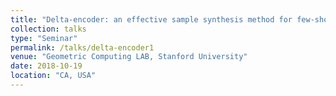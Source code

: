 ```yaml
---
title: "Delta-encoder: an effective sample synthesis method for few-shot object recognition"
collection: talks
type: "Seminar"
permalink: /talks/delta-encoder1
venue: "Geometric Computing LAB, Stanford University"
date: 2018-10-19
location: "CA, USA"
---
```


